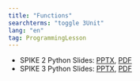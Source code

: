 ```yaml
---
title: "Functions"
searchterms: "toggle 3Unit"
lang: "en"
tag: ProgrammingLesson
---
```

 <ul>
 <li class="ng-binding">SPIKE 2 Python Slides:
 <a href="PyProgrammingLessons/Functions.pptx">PPTX</a>,
 <a href="PyProgrammingLessons/Functions.pdf">PDF</a>
 </li>
 <li class="ng-binding">SPIKE 3 Python Slides:
 <a href="PyProgrammingLessons/SP3FunctionsPython.pptx">PPTX</a>,
 <a href="PyProgrammingLessons/SP3FunctionsPython.pdf">PDF</a>
 </li>
 </ul>
